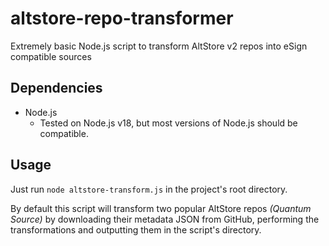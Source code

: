 # altstore-repo-transformer
Extremely basic Node.js script to transform AltStore v2 repos into eSign compatible sources

## Dependencies
- Node.js
  - Tested on Node.js v18, but most versions of Node.js should be compatible.

## Usage
Just run `node altstore-transform.js` in the project's root directory.

By default this script will transform two popular AltStore repos *(Quantum Source)* by downloading their metadata JSON from GitHub, performing the transformations and outputting them in the script's directory.
